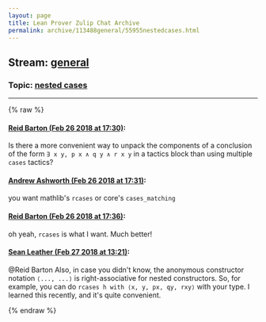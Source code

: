 ```yaml
---
layout: page
title: Lean Prover Zulip Chat Archive 
permalink: archive/113488general/55955nestedcases.html
---
```


## Stream: [general](index.html)
### Topic: [nested cases](55955nestedcases.html)

---


{% raw %}
#### [ Reid Barton (Feb 26 2018 at 17:30)](https://leanprover.zulipchat.com/#narrow/stream/113488-general/topic/nested%20cases/near/123003168):
<p>Is there a more convenient way to unpack the components of a conclusion of the form <code>∃ x y, p x ∧ q y ∧ r x y</code> in a tactics block than using multiple <code>cases</code> tactics?</p>

#### [ Andrew Ashworth (Feb 26 2018 at 17:31)](https://leanprover.zulipchat.com/#narrow/stream/113488-general/topic/nested%20cases/near/123003198):
<p>you want mathlib's <code>rcases</code> or core's <code>cases_matching</code></p>

#### [ Reid Barton (Feb 26 2018 at 17:36)](https://leanprover.zulipchat.com/#narrow/stream/113488-general/topic/nested%20cases/near/123003381):
<p>oh yeah, <code>rcases</code> is what I want. Much better!</p>

#### [ Sean Leather (Feb 27 2018 at 13:21)](https://leanprover.zulipchat.com/#narrow/stream/113488-general/topic/nested%20cases/near/123041049):
<p><span class="user-mention" data-user-email="rwbarton@gmail.com" data-user-id="110032">@Reid Barton</span> Also, in case you didn't know, the anonymous constructor notation <code>⟨..., ...⟩</code> is right-associative for nested constructors. So, for example, you can do <code>rcases h with ⟨x, y, px, qy, rxy⟩</code> with your type. I learned this recently, and it's quite convenient.</p>


{% endraw %}
